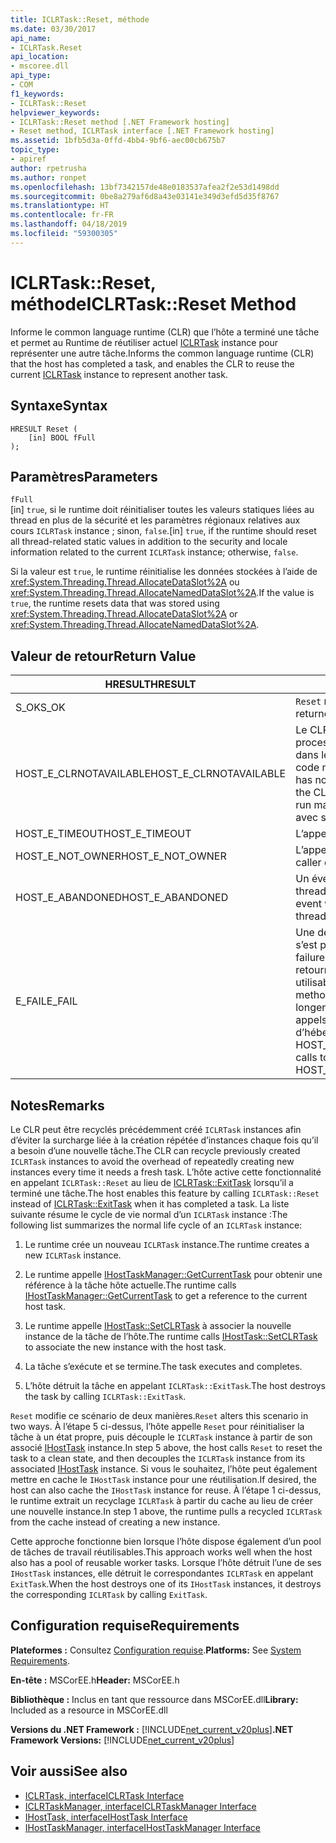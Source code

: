 ```yaml
---
title: ICLRTask::Reset, méthode
ms.date: 03/30/2017
api_name:
- ICLRTask.Reset
api_location:
- mscoree.dll
api_type:
- COM
f1_keywords:
- ICLRTask::Reset
helpviewer_keywords:
- ICLRTask::Reset method [.NET Framework hosting]
- Reset method, ICLRTask interface [.NET Framework hosting]
ms.assetid: 1bfb5d3a-0ffd-4bb4-9bf6-aec00cb675b7
topic_type:
- apiref
author: rpetrusha
ms.author: ronpet
ms.openlocfilehash: 13bf7342157de48e0183537afea2f2e53d1498dd
ms.sourcegitcommit: 0be8a279af6d8a43e03141e349d3efd5d35f8767
ms.translationtype: HT
ms.contentlocale: fr-FR
ms.lasthandoff: 04/18/2019
ms.locfileid: "59300305"
---
```

# <a name="iclrtaskreset-method"></a><span data-ttu-id="889b8-102">ICLRTask::Reset, méthode</span><span class="sxs-lookup"><span data-stu-id="889b8-102">ICLRTask::Reset Method</span></span>
<span data-ttu-id="889b8-103">Informe le common language runtime (CLR) que l’hôte a terminé une tâche et permet au Runtime de réutiliser actuel [ICLRTask](../../../../docs/framework/unmanaged-api/hosting/iclrtask-interface.md) instance pour représenter une autre tâche.</span><span class="sxs-lookup"><span data-stu-id="889b8-103">Informs the common language runtime (CLR) that the host has completed a task, and enables the CLR to reuse the current [ICLRTask](../../../../docs/framework/unmanaged-api/hosting/iclrtask-interface.md) instance to represent another task.</span></span>  
  
## <a name="syntax"></a><span data-ttu-id="889b8-104">Syntaxe</span><span class="sxs-lookup"><span data-stu-id="889b8-104">Syntax</span></span>  
  
```  
HRESULT Reset (  
    [in] BOOL fFull  
);  
```  
  
## <a name="parameters"></a><span data-ttu-id="889b8-105">Paramètres</span><span class="sxs-lookup"><span data-stu-id="889b8-105">Parameters</span></span>  
 `fFull`  
 <span data-ttu-id="889b8-106">[in] `true`, si le runtime doit réinitialiser toutes les valeurs statiques liées au thread en plus de la sécurité et les paramètres régionaux relatives aux cours `ICLRTask` instance ; sinon, `false`.</span><span class="sxs-lookup"><span data-stu-id="889b8-106">[in] `true`, if the runtime should reset all thread-related static values in addition to the security and locale information related to the current `ICLRTask` instance; otherwise, `false`.</span></span>  
  
 <span data-ttu-id="889b8-107">Si la valeur est `true`, le runtime réinitialise les données stockées à l’aide de <xref:System.Threading.Thread.AllocateDataSlot%2A> ou <xref:System.Threading.Thread.AllocateNamedDataSlot%2A>.</span><span class="sxs-lookup"><span data-stu-id="889b8-107">If the value is `true`, the runtime resets data that was stored using <xref:System.Threading.Thread.AllocateDataSlot%2A> or <xref:System.Threading.Thread.AllocateNamedDataSlot%2A>.</span></span>  
  
## <a name="return-value"></a><span data-ttu-id="889b8-108">Valeur de retour</span><span class="sxs-lookup"><span data-stu-id="889b8-108">Return Value</span></span>  
  
|<span data-ttu-id="889b8-109">HRESULT</span><span class="sxs-lookup"><span data-stu-id="889b8-109">HRESULT</span></span>|<span data-ttu-id="889b8-110">Description</span><span class="sxs-lookup"><span data-stu-id="889b8-110">Description</span></span>|  
|-------------|-----------------|  
|<span data-ttu-id="889b8-111">S_OK</span><span class="sxs-lookup"><span data-stu-id="889b8-111">S_OK</span></span>|<span data-ttu-id="889b8-112">`Reset` retourné avec succès.</span><span class="sxs-lookup"><span data-stu-id="889b8-112">`Reset` returned successfully.</span></span>|  
|<span data-ttu-id="889b8-113">HOST_E_CLRNOTAVAILABLE</span><span class="sxs-lookup"><span data-stu-id="889b8-113">HOST_E_CLRNOTAVAILABLE</span></span>|<span data-ttu-id="889b8-114">Le CLR n’a pas été chargé dans un processus ou le CLR est dans un état dans lequel il ne peut pas exécuter du code managé ou traiter l’appel.</span><span class="sxs-lookup"><span data-stu-id="889b8-114">The CLR has not been loaded into a process, or the CLR is in a state in which it cannot run managed code or process the call.</span></span> <span data-ttu-id="889b8-115">avec succès</span><span class="sxs-lookup"><span data-stu-id="889b8-115">successfully</span></span>|  
|<span data-ttu-id="889b8-116">HOST_E_TIMEOUT</span><span class="sxs-lookup"><span data-stu-id="889b8-116">HOST_E_TIMEOUT</span></span>|<span data-ttu-id="889b8-117">L’appel a expiré.</span><span class="sxs-lookup"><span data-stu-id="889b8-117">The call timed out.</span></span>|  
|<span data-ttu-id="889b8-118">HOST_E_NOT_OWNER</span><span class="sxs-lookup"><span data-stu-id="889b8-118">HOST_E_NOT_OWNER</span></span>|<span data-ttu-id="889b8-119">L’appelant ne possède pas le verrou.</span><span class="sxs-lookup"><span data-stu-id="889b8-119">The caller does not own the lock.</span></span>|  
|<span data-ttu-id="889b8-120">HOST_E_ABANDONED</span><span class="sxs-lookup"><span data-stu-id="889b8-120">HOST_E_ABANDONED</span></span>|<span data-ttu-id="889b8-121">Un événement a été annulé alors qu’un thread bloqué ou Fibre l’attendait.</span><span class="sxs-lookup"><span data-stu-id="889b8-121">An event was canceled while a blocked thread or fiber was waiting on it.</span></span>|  
|<span data-ttu-id="889b8-122">E_FAIL</span><span class="sxs-lookup"><span data-stu-id="889b8-122">E_FAIL</span></span>|<span data-ttu-id="889b8-123">Une défaillance catastrophique inconnue s’est produite.</span><span class="sxs-lookup"><span data-stu-id="889b8-123">An unknown catastrophic failure occurred.</span></span> <span data-ttu-id="889b8-124">Lorsqu’une méthode retourne E_FAIL, le CLR n’est plus utilisable au sein du processus.</span><span class="sxs-lookup"><span data-stu-id="889b8-124">When a method returns E_FAIL, the CLR is no longer usable within the process.</span></span> <span data-ttu-id="889b8-125">Les appels suivants aux méthodes d’hébergement retournent HOST_E_CLRNOTAVAILABLE.</span><span class="sxs-lookup"><span data-stu-id="889b8-125">Subsequent calls to hosting methods return HOST_E_CLRNOTAVAILABLE.</span></span>|  
  
## <a name="remarks"></a><span data-ttu-id="889b8-126">Notes</span><span class="sxs-lookup"><span data-stu-id="889b8-126">Remarks</span></span>  
 <span data-ttu-id="889b8-127">Le CLR peut être recyclés précédemment créé `ICLRTask` instances afin d’éviter la surcharge liée à la création répétée d’instances chaque fois qu’il a besoin d’une nouvelle tâche.</span><span class="sxs-lookup"><span data-stu-id="889b8-127">The CLR can recycle previously created `ICLRTask` instances to avoid the overhead of repeatedly creating new instances every time it needs a fresh task.</span></span> <span data-ttu-id="889b8-128">L’hôte active cette fonctionnalité en appelant `ICLRTask::Reset` au lieu de [ICLRTask::ExitTask](../../../../docs/framework/unmanaged-api/hosting/iclrtask-exittask-method.md) lorsqu’il a terminé une tâche.</span><span class="sxs-lookup"><span data-stu-id="889b8-128">The host enables this feature by calling `ICLRTask::Reset` instead of [ICLRTask::ExitTask](../../../../docs/framework/unmanaged-api/hosting/iclrtask-exittask-method.md) when it has completed a task.</span></span> <span data-ttu-id="889b8-129">La liste suivante résume le cycle de vie normal d’un `ICLRTask` instance :</span><span class="sxs-lookup"><span data-stu-id="889b8-129">The following list summarizes the normal life cycle of an `ICLRTask` instance:</span></span>  
  
1. <span data-ttu-id="889b8-130">Le runtime crée un nouveau `ICLRTask` instance.</span><span class="sxs-lookup"><span data-stu-id="889b8-130">The runtime creates a new `ICLRTask` instance.</span></span>  
  
2. <span data-ttu-id="889b8-131">Le runtime appelle [IHostTaskManager::GetCurrentTask](../../../../docs/framework/unmanaged-api/hosting/ihosttaskmanager-getcurrenttask-method.md) pour obtenir une référence à la tâche hôte actuelle.</span><span class="sxs-lookup"><span data-stu-id="889b8-131">The runtime calls [IHostTaskManager::GetCurrentTask](../../../../docs/framework/unmanaged-api/hosting/ihosttaskmanager-getcurrenttask-method.md) to get a reference to the current host task.</span></span>  
  
3. <span data-ttu-id="889b8-132">Le runtime appelle [IHostTask::SetCLRTask](../../../../docs/framework/unmanaged-api/hosting/ihosttask-setclrtask-method.md) à associer la nouvelle instance de la tâche de l’hôte.</span><span class="sxs-lookup"><span data-stu-id="889b8-132">The runtime calls [IHostTask::SetCLRTask](../../../../docs/framework/unmanaged-api/hosting/ihosttask-setclrtask-method.md) to associate the new instance with the host task.</span></span>  
  
4. <span data-ttu-id="889b8-133">La tâche s’exécute et se termine.</span><span class="sxs-lookup"><span data-stu-id="889b8-133">The task executes and completes.</span></span>  
  
5. <span data-ttu-id="889b8-134">L’hôte détruit la tâche en appelant `ICLRTask::ExitTask`.</span><span class="sxs-lookup"><span data-stu-id="889b8-134">The host destroys the task by calling `ICLRTask::ExitTask`.</span></span>  
  
 <span data-ttu-id="889b8-135">`Reset` modifie ce scénario de deux manières.</span><span class="sxs-lookup"><span data-stu-id="889b8-135">`Reset` alters this scenario in two ways.</span></span> <span data-ttu-id="889b8-136">À l’étape 5 ci-dessus, l’hôte appelle `Reset` pour réinitialiser la tâche à un état propre, puis découple le `ICLRTask` instance à partir de son associé [IHostTask](../../../../docs/framework/unmanaged-api/hosting/ihosttask-interface.md) instance.</span><span class="sxs-lookup"><span data-stu-id="889b8-136">In step 5 above, the host calls `Reset` to reset the task to a clean state, and then decouples the `ICLRTask` instance from its associated [IHostTask](../../../../docs/framework/unmanaged-api/hosting/ihosttask-interface.md) instance.</span></span> <span data-ttu-id="889b8-137">Si vous le souhaitez, l’hôte peut également mettre en cache le `IHostTask` instance pour une réutilisation.</span><span class="sxs-lookup"><span data-stu-id="889b8-137">If desired, the host can also cache the `IHostTask` instance for reuse.</span></span> <span data-ttu-id="889b8-138">À l’étape 1 ci-dessus, le runtime extrait un recyclage `ICLRTask` à partir du cache au lieu de créer une nouvelle instance.</span><span class="sxs-lookup"><span data-stu-id="889b8-138">In step 1 above, the runtime pulls a recycled `ICLRTask` from the cache instead of creating a new instance.</span></span>  
  
 <span data-ttu-id="889b8-139">Cette approche fonctionne bien lorsque l’hôte dispose également d’un pool de tâches de travail réutilisables.</span><span class="sxs-lookup"><span data-stu-id="889b8-139">This approach works well when the host also has a pool of reusable worker tasks.</span></span> <span data-ttu-id="889b8-140">Lorsque l’hôte détruit l’une de ses `IHostTask` instances, elle détruit le correspondantes `ICLRTask` en appelant `ExitTask`.</span><span class="sxs-lookup"><span data-stu-id="889b8-140">When the host destroys one of its `IHostTask` instances, it destroys the corresponding `ICLRTask` by calling `ExitTask`.</span></span>  
  
## <a name="requirements"></a><span data-ttu-id="889b8-141">Configuration requise</span><span class="sxs-lookup"><span data-stu-id="889b8-141">Requirements</span></span>  
 <span data-ttu-id="889b8-142">**Plateformes :** Consultez [Configuration requise](../../../../docs/framework/get-started/system-requirements.md).</span><span class="sxs-lookup"><span data-stu-id="889b8-142">**Platforms:** See [System Requirements](../../../../docs/framework/get-started/system-requirements.md).</span></span>  
  
 <span data-ttu-id="889b8-143">**En-tête :** MSCorEE.h</span><span class="sxs-lookup"><span data-stu-id="889b8-143">**Header:** MSCorEE.h</span></span>  
  
 <span data-ttu-id="889b8-144">**Bibliothèque :** Inclus en tant que ressource dans MSCorEE.dll</span><span class="sxs-lookup"><span data-stu-id="889b8-144">**Library:** Included as a resource in MSCorEE.dll</span></span>  
  
 <span data-ttu-id="889b8-145">**Versions du .NET Framework :** [!INCLUDE[net_current_v20plus](../../../../includes/net-current-v20plus-md.md)]</span><span class="sxs-lookup"><span data-stu-id="889b8-145">**.NET Framework Versions:** [!INCLUDE[net_current_v20plus](../../../../includes/net-current-v20plus-md.md)]</span></span>  
  
## <a name="see-also"></a><span data-ttu-id="889b8-146">Voir aussi</span><span class="sxs-lookup"><span data-stu-id="889b8-146">See also</span></span>

- [<span data-ttu-id="889b8-147">ICLRTask, interface</span><span class="sxs-lookup"><span data-stu-id="889b8-147">ICLRTask Interface</span></span>](../../../../docs/framework/unmanaged-api/hosting/iclrtask-interface.md)
- [<span data-ttu-id="889b8-148">ICLRTaskManager, interface</span><span class="sxs-lookup"><span data-stu-id="889b8-148">ICLRTaskManager Interface</span></span>](../../../../docs/framework/unmanaged-api/hosting/iclrtaskmanager-interface.md)
- [<span data-ttu-id="889b8-149">IHostTask, interface</span><span class="sxs-lookup"><span data-stu-id="889b8-149">IHostTask Interface</span></span>](../../../../docs/framework/unmanaged-api/hosting/ihosttask-interface.md)
- [<span data-ttu-id="889b8-150">IHostTaskManager, interface</span><span class="sxs-lookup"><span data-stu-id="889b8-150">IHostTaskManager Interface</span></span>](../../../../docs/framework/unmanaged-api/hosting/ihosttaskmanager-interface.md)
